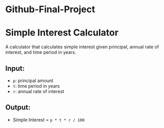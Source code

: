 # Github-Final-Project
# Simple Interest Calculator

A calculator that calculates simple interest given principal, annual rate of interest, and time period in years.

## Input:
- `p`: principal amount
- `t`: time period in years
- `r`: annual rate of interest

## Output:
- Simple Interest = `p * t * r / 100`
